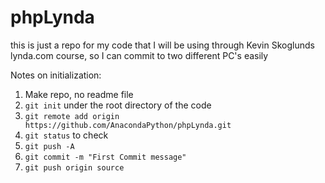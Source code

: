 # phpLynda

this is just a repo for my code that I will be using through Kevin Skoglunds lynda.com course, so I can commit to two different PC's easily

Notes on initialization:

1. Make repo, no readme file
2. `git init` under the root directory of the code
3. `git remote add origin https://github.com/AnacondaPython/phpLynda.git`
4. `git status` to check
5. `git push -A`
6. `git commit -m "First Commit message"`
7. `git push origin source`
